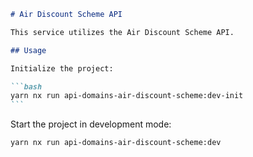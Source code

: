 ````markdown
# Air Discount Scheme API

This service utilizes the Air Discount Scheme API.

## Usage

Initialize the project:

```bash
yarn nx run api-domains-air-discount-scheme:dev-init
```
````

Start the project in development mode:

```bash
yarn nx run api-domains-air-discount-scheme:dev
```

```

```
